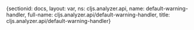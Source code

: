 {sectionid: docs, layout: var, ns: cljs.analyzer.api, name: default-warning-handler,
  full-name: cljs.analyzer.api/default-warning-handler, title: cljs.analyzer.api/default-warning-handler}
